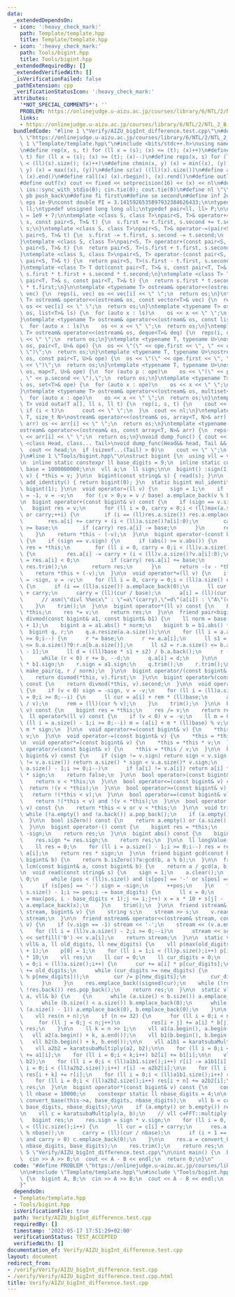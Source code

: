 ```yaml
---
data:
  _extendedDependsOn:
  - icon: ':heavy_check_mark:'
    path: Template/template.hpp
    title: Template/template.hpp
  - icon: ':heavy_check_mark:'
    path: Tools/bigint.hpp
    title: Tools/bigint.hpp
  _extendedRequiredBy: []
  _extendedVerifiedWith: []
  _isVerificationFailed: false
  _pathExtension: cpp
  _verificationStatusIcon: ':heavy_check_mark:'
  attributes:
    '*NOT_SPECIAL_COMMENTS*': ''
    PROBLEM: https://onlinejudge.u-aizu.ac.jp/courses/library/6/NTL/2/NTL_2_B
    links:
    - https://onlinejudge.u-aizu.ac.jp/courses/library/6/NTL/2/NTL_2_B
  bundledCode: "#line 1 \"Verify/AIZU_bigInt_difference.test.cpp\"\n#define PROBLEM\
    \ \"https://onlinejudge.u-aizu.ac.jp/courses/library/6/NTL/2/NTL_2_B\"\n\n#line\
    \ 1 \"Template/template.hpp\"\n#include <bits/stdc++.h>\nusing namespace std;\n\
    \n#define rep(x, s, t) for (ll x = (s); (x) <= (t); (x)++)\n#define per(x, s,\
    \ t) for (ll x = (s); (x) >= (t); (x)--)\n#define reps(x, s) for (ll x = 0; (x)\
    \ < (ll)(s).size(); (x)++)\n#define chmin(x, y) (x) = min((x), (y))\n#define chmax(x,\
    \ y) (x) = max((x), (y))\n#define sz(x) ((ll)(x).size())\n#define all(x) (x).begin(),\
    \ (x).end()\n#define rall(x) (x).rbegin(), (x).rend()\n#define outl(...) dump_func(__VA_ARGS__)\n\
    #define outf(x) cout << fixed << setprecision(16) << (x) << nl\n#define fastio\
    \ ios::sync_with_stdio(0); cin.tie(0); cout.tie(0)\n#define nl \"\\n\"\n#define\
    \ pb push_back\n#define fi first\n#define se second\n#define inf 2e18\n#define\
    \ eps 1e-9\nconst double PI = 3.1415926535897932384626433;\n\ntypedef long long\
    \ ll;\ntypedef unsigned long long ull;\ntypedef pair<ll, ll> P;\n\nconst int mod\
    \ = 1e9 + 7;\n\ntemplate <class S, class T>\npair<S, T>& operator+=(pair<S, T>&\
    \ s, const pair<S, T>& t) {\n  s.first += t.first, s.second += t.second;\n  return\
    \ s;\n}\ntemplate <class S, class T>\npair<S, T>& operator-=(pair<S, T>& s, const\
    \ pair<S, T>& t) {\n  s.first -= t.first, s.second -= t.second;\n  return s;\n\
    }\ntemplate <class S, class T>\npair<S, T> operator+(const pair<S, T>& s, const\
    \ pair<S, T>& t) {\n  return pair<S, T>(s.first + t.first, s.second + t.second);\n\
    }\ntemplate <class S, class T>\npair<S, T> operator-(const pair<S, T>& s, const\
    \ pair<S, T>& t) {\n  return pair<S, T>(s.first - t.first, s.second - t.second);\n\
    }\ntemplate <class T> T dot(const pair<T, T>& s, const pair<T, T>& t) {\n  return\
    \ s.first * t.first + s.second * t.second;\n}\ntemplate <class T> T cross(const\
    \ pair<T, T>& s, const pair<T, T>& t) {\n  return s.first * t.second - s.second\
    \ * t.first;\n}\n\ntemplate <typename T> ostream& operator<<(ostream& os, vector<T>&\
    \ vec) {\n  reps(i, vec) os << vec[i] << \" \";\n  return os;\n}\ntemplate <typename\
    \ T> ostream& operator<<(ostream& os, const vector<T>& vec) {\n  reps(i, vec)\
    \ os << vec[i] << \" \";\n  return os;\n}\ntemplate <typename T> ostream& operator<<(ostream&\
    \ os, list<T>& ls) {\n  for (auto x : ls)\n    os << x << \" \";\n  return os;\n\
    }\ntemplate <typename T> ostream& operator<<(ostream& os, const list<T>& ls) {\n\
    \  for (auto x : ls)\n    os << x << \" \";\n  return os;\n}\ntemplate <typename\
    \ T> ostream& operator<<(ostream& os, deque<T>& deq) {\n  reps(i, deq) os << deq[i]\
    \ << \" \";\n  return os;\n}\ntemplate <typename T, typename U>\nostream& operator<<(ostream&\
    \ os, pair<T, U>& ope) {\n  os << \"(\" << ope.first << \", \" << ope.second <<\
    \ \")\";\n  return os;\n}\ntemplate <typename T, typename U>\nostream& operator<<(ostream&\
    \ os, const pair<T, U>& ope) {\n  os << \"(\" << ope.first << \", \" << ope.second\
    \ << \")\";\n  return os;\n}\ntemplate <typename T, typename U>\nostream& operator<<(ostream&\
    \ os, map<T, U>& ope) {\n  for (auto p : ope)\n    os << \"(\" << p.first << \"\
    , \" << p.second << \"),\";\n  return os;\n}\ntemplate <typename T> ostream& operator<<(ostream&\
    \ os, set<T>& ope) {\n  for (auto x : ope)\n    os << x << \" \";\n  return os;\n\
    }\ntemplate <typename T> ostream& operator<<(ostream& os, multiset<T>& ope) {\n\
    \  for (auto x : ope)\n    os << x << \" \";\n  return os;\n}\ntemplate <typename\
    \ T> void outa(T a[], ll s, ll t) {\n  rep(i, s, t) {\n    cout << a[i];\n   \
    \ if (i < t)\n      cout << \" \";\n  }\n  cout << nl;\n}\ntemplate <typename\
    \ T, size_t N>\nostream& operator<<(ostream& os, array<T, N>& arr) {\n  reps(i,\
    \ arr) os << arr[i] << \" \";\n  return os;\n}\ntemplate <typename T, size_t N>\n\
    ostream& operator<<(ostream& os, const array<T, N>& arr) {\n  reps(i, arr) os\
    \ << arr[i] << \" \";\n  return os;\n}\nvoid dump_func() { cout << nl; }\ntemplate\
    \ <class Head, class... Tail>\nvoid dump_func(Head&& head, Tail &&...tail) {\n\
    \  cout << head;\n  if (sizeof...(Tail) > 0)\n    cout << \" \";\n  dump_func(std::move(tail)...);\n\
    }\n#line 1 \"Tools/bigint.hpp\"\n\nstruct bigint {\n  using vll = vector<ll>;\n\
    \n  inline static constexpr ll base_digits = 9;\n  inline static constexpr ll\
    \ base = 1000000000;\n\n  vll a;\n  ll sign;\n\n  bigint() :sign(1) {}\n\n  bigint(ll\
    \ v) { *this = v; }\n\n  bigint(const string& s) { read(s); }\n\n  static bigint\
    \ add_identity() { return bigint(0); }\n  static bigint mul_identity() { return\
    \ bigint(1); }\n\n  void operator=(ll v) {\n    sign = 1;\n    if (v < 0) sign\
    \ = -1, v = -v;\n    for (;v > 0;v = v / base) a.emplace_back(v % base);\n  }\n\
    \n  bigint operator+(const bigint& v) const {\n    if (sign == v.sign) {\n   \
    \   bigint res = v;\n      for (ll i = 0, carry = 0;i < (ll)max(a.size(), v.a.size())\
    \ or carry;++i) {\n        if (i == (ll)res.a.size()) res.a.emplace_back(0);\n\
    \        res.a[i] += carry + (i < (ll)a.size()?a[i]:0);\n        carry = res.a[i]\
    \ >= base;\n        if (carry) res.a[i] -= base;\n      }\n      return res;\n\
    \    }\n    return *this - (-v);\n  }\n\n  bigint operator-(const bigint& v) const\
    \ {\n    if (sign == v.sign) {\n      if (abs() >= v.abs()) {\n        bigint\
    \ res = *this;\n        for (ll i = 0, carry = 0;i < (ll)v.a.size() or carry;++i)\
    \ {\n          res.a[i] -= carry + (i < (ll)v.a.size()?v.a[i]:0);\n          carry\
    \ = res.a[i] < 0;\n          if (carry) res.a[i] += base;\n        }\n       \
    \ res.trim();\n        return res;\n      }\n      return -(v - *this);\n    }\n\
    \    return *this + (-v);\n  }\n\n  void operator*=(ll v) {\n    if (v < 0) sign\
    \ = -sign, v = -v;\n    for (ll i = 0, carry = 0;i < (ll)a.size() or carry;++i)\
    \ {\n      if (i == (ll)a.size()) a.emplace_back(0);\n      ll cur = a[i] * (ll)v\
    \ + carry;\n      carry = (ll)(cur / base);\n      a[i] = (ll)(cur % base);\n\
    \      // asm(\"divl %%ecx\" : \"=a\"(carry),\"=d\"(a[i]) : \"A\"(cur),\"c\"(base));\n\
    \    }\n    trim();\n  }\n\n  bigint operator*(ll v) const {\n    bigint res =\
    \ *this;\n    res *= v;\n    return res;\n  }\n\n  friend pair<bigint, bigint>\
    \ divmod(const bigint& a1, const bigint& b1) {\n    ll norm = base / (b1.a.back()\
    \ + 1);\n    bigint a = a1.abs() * norm;\n    bigint b = b1.abs() * norm;\n  \
    \  bigint q, r;\n    q.a.resize(a.a.size());\n\n    for (ll i = a.a.size() - 1;i\
    \ >= 0;i--) {\n      r *= base;\n      r += a.a[i];\n      ll s1 = r.a.size()\
    \ <= b.a.size()?0:r.a[b.a.size()];\n      ll s2 = r.a.size() <= b.a.size() - 1?0:r.a[b.a.size()\
    \ - 1];\n      ll d = ((ll)base * s1 + s2) / b.a.back();\n      r -= b * d;\n\
    \      while (r < 0) r += b, --d;\n      q.a[i] = d;\n    }\n\n    q.sign = a1.sign\
    \ * b1.sign;\n    r.sign = a1.sign;\n    q.trim();\n    r.trim();\n    return\
    \ make_pair(q, r / norm);\n  }\n\n  bigint operator/(const bigint& v) const {\n\
    \    return divmod(*this, v).first;\n  }\n\n  bigint operator%(const bigint& v)\
    \ const {\n    return divmod(*this, v).second;\n  }\n\n  void operator/=(ll v)\
    \ {\n    if (v < 0) sign = -sign, v = -v;\n    for (ll i = (ll)a.size() - 1, rem\
    \ = 0;i >= 0;--i) {\n      ll cur = a[i] + rem * (ll)base;\n      a[i] = (ll)(cur\
    \ / v);\n      rem = (ll)(cur % v);\n    }\n    trim();\n  }\n\n  bigint operator/(ll\
    \ v) const {\n    bigint res = *this;\n    res /= v;\n    return res;\n  }\n\n\
    \  ll operator%(ll v) const {\n    if (v < 0) v = -v;\n    ll m = 0;\n    for\
    \ (ll i = a.size() - 1;i >= 0;--i) m = (a[i] + m * (ll)base) % v;\n    return\
    \ m * sign;\n  }\n\n  void operator+=(const bigint& v) {\n    *this = *this +\
    \ v;\n  }\n\n  void operator-=(const bigint& v) {\n    *this = *this - v;\n  }\n\
    \n  void operator*=(const bigint& v) {\n    *this = *this * v;\n  }\n\n  void\
    \ operator/=(const bigint& v) {\n    *this = *this / v;\n  }\n\n  bool operator<(const\
    \ bigint& v) const {\n    if (sign != v.sign) return sign < v.sign;\n    if (a.size()\
    \ != v.a.size()) return a.size() * sign < v.a.size()* v.sign;\n    for (ll i =\
    \ a.size() - 1;i >= 0;i--)\n      if (a[i] != v.a[i]) return a[i] * sign < v.a[i]\
    \ * sign;\n    return false;\n  }\n\n  bool operator>(const bigint& v) const {\n\
    \    return v < *this;\n  }\n\n  bool operator<=(const bigint& v) const {\n  \
    \  return !(v < *this);\n  }\n\n  bool operator>=(const bigint& v) const {\n \
    \   return !(*this < v);\n  }\n\n  bool operator==(const bigint& v) const {\n\
    \    return !(*this < v) and !(v < *this);\n  }\n\n  bool operator!=(const bigint&\
    \ v) const {\n    return *this < v or v < *this;\n  }\n\n  void trim() {\n   \
    \ while (!a.empty() and !a.back()) a.pop_back();\n    if (a.empty()) sign = 1;\n\
    \  }\n\n  bool isZero() const {\n    return a.empty() or (a.size() == 1 and !a[0]);\n\
    \  }\n\n  bigint operator-() const {\n    bigint res = *this;\n    res.sign =\
    \ -sign;\n    return res;\n  }\n\n  bigint abs() const {\n    bigint res = *this;\n\
    \    res.sign *= res.sign;\n    return res;\n  }\n\n  ll longValue() const {\n\
    \    ll res = 0;\n    for (ll i = a.size() - 1;i >= 0;i--) res = res * base +\
    \ a[i];\n    return res * sign;\n  }\n\n  friend bigint gcd(const bigint& a, const\
    \ bigint& b) {\n    return b.isZero()?a:gcd(b, a % b);\n  }\n\n  friend bigint\
    \ lcm(const bigint& a, const bigint& b) {\n    return a / gcd(a, b) * b;\n  }\n\
    \n  void read(const string& s) {\n    sign = 1;\n    a.clear();\n    ll pos =\
    \ 0;\n    while (pos < (ll)s.size() and (s[pos] == '-' or s[pos] == '+')) {\n\
    \      if (s[pos] == '-') sign = -sign;\n      ++pos;\n    }\n    for (ll i =\
    \ s.size() - 1;i >= pos;i -= base_digits) {\n      ll x = 0;\n      for (ll j\
    \ = max(pos, i - base_digits + 1);j <= i;j++) x = x * 10 + s[j] - '0';\n     \
    \ a.emplace_back(x);\n    }\n    trim();\n  }\n\n  friend istream& operator>>(istream&\
    \ stream, bigint& v) {\n    string s;\n    stream >> s;\n    v.read(s);\n    return\
    \ stream;\n  }\n\n  friend ostream& operator<<(ostream& stream, const bigint&\
    \ v) {\n    if (v.sign == -1) stream << '-';\n    stream << (v.a.empty()?0:v.a.back());\n\
    \    for (ll i = (ll)v.a.size() - 2;i >= 0;--i)\n      stream << setw(base_digits)\
    \ << setfill('0') << v.a[i];\n    return stream;\n  }\n\n  static vll convert_base(const\
    \ vll& a, ll old_digits, ll new_digits) {\n    vll p(max(old_digits, new_digits)\
    \ + 1);\n    p[0] = 1;\n    for (ll i = 1;i < (ll)p.size();i++) p[i] = p[i - 1]\
    \ * 10;\n    vll res;\n    ll cur = 0;\n    ll cur_digits = 0;\n    for (ll i\
    \ = 0;i < (ll)a.size();i++) {\n      cur += a[i] * p[cur_digits];\n      cur_digits\
    \ += old_digits;\n      while (cur_digits >= new_digits) {\n        res.emplace_back(signed(cur\
    \ % p[new_digits]));\n        cur /= p[new_digits];\n        cur_digits -= new_digits;\n\
    \      }\n    }\n    res.emplace_back((signed)cur);\n    while (!res.empty() and\
    \ !res.back()) res.pop_back();\n    return res;\n  }\n\n  static vll karatsubaMultiply(vll&\
    \ a, vll& b) {\n    {\n      while (a.size() < b.size()) a.emplace_back(0);\n\
    \      while (b.size() < a.size()) b.emplace_back(0);\n      while (a.size() &\
    \ (a.size() - 1)) a.emplace_back(0), b.emplace_back(0);\n    }\n\n    ll n = a.size();\n\
    \    vll res(n + n);\n    if (n <= 32) {\n      for (ll i = 0;i < n;i++)\n   \
    \     for (ll j = 0;j < n;j++)\n          res[i + j] += a[i] * b[j];\n      return\
    \ res;\n    }\n\n    ll k = n >> 1;\n    vll a1(a.begin(), a.begin() + k);\n \
    \   vll a2(a.begin() + k, a.end());\n    vll b1(b.begin(), b.begin() + k);\n \
    \   vll b2(b.begin() + k, b.end());\n\n    vll a1b1 = karatsubaMultiply(a1, b1);\n\
    \    vll a2b2 = karatsubaMultiply(a2, b2);\n\n    for (ll i = 0;i < k;i++) a2[i]\
    \ += a1[i];\n    for (ll i = 0;i < k;i++) b2[i] += b1[i];\n\n    vll r = karatsubaMultiply(a2,\
    \ b2);\n    for (ll i = 0;i < (ll)a1b1.size();i++) r[i] -= a1b1[i];\n    for (ll\
    \ i = 0;i < (ll)a2b2.size();i++) r[i] -= a2b2[i];\n\n    for (ll i = 0;i < (ll)r.size();i++)\
    \ res[i + k] += r[i];\n    for (ll i = 0;i < (ll)a1b1.size();i++) res[i] += a1b1[i];\n\
    \    for (ll i = 0;i < (ll)a2b2.size();i++) res[i + n] += a2b2[i];\n    return\
    \ res;\n  }\n\n  bigint operator*(const bigint& v) const {\n    constexpr static\
    \ ll nbase = 10000;\n    constexpr static ll nbase_digits = 4;\n\n    vll a =\
    \ convert_base(this->a, base_digits, nbase_digits);\n    vll b = convert_base(v.a,\
    \ base_digits, nbase_digits);\n\n    if (a.empty() or b.empty()) return bigint(0);\n\
    \n    vll c = karatsubaMultiply(a, b);\n    // vll c=FFT::multiply(a,b);\n\n \
    \   bigint res;\n    res.sign = sign * v.sign;\n    for (ll i = 0, carry = 0;i\
    \ < (ll)c.size();i++) {\n      ll cur = c[i] + carry;\n      res.a.emplace_back((ll)(cur\
    \ % nbase));\n      carry = (ll)(cur / nbase);\n      if (i + 1 == (int)c.size()\
    \ and carry > 0) c.emplace_back(0);\n    }\n\n    res.a = convert_base(res.a,\
    \ nbase_digits, base_digits);\n    res.trim();\n    return res;\n  }\n};\n#line\
    \ 5 \"Verify/AIZU_bigInt_difference.test.cpp\"\n\nint main() {\n  bigint A, B;\n\
    \  cin >> A >> B;\n  cout << A - B << endl;\n  return 0;\n}\n"
  code: "#define PROBLEM \"https://onlinejudge.u-aizu.ac.jp/courses/library/6/NTL/2/NTL_2_B\"\
    \n\n#include \"Template/template.hpp\"\n#include \"Tools/bigint.hpp\"\n\nint main()\
    \ {\n  bigint A, B;\n  cin >> A >> B;\n  cout << A - B << endl;\n  return 0;\n\
    }"
  dependsOn:
  - Template/template.hpp
  - Tools/bigint.hpp
  isVerificationFile: true
  path: Verify/AIZU_bigInt_difference.test.cpp
  requiredBy: []
  timestamp: '2022-05-17 17:51:29+02:00'
  verificationStatus: TEST_ACCEPTED
  verifiedWith: []
documentation_of: Verify/AIZU_bigInt_difference.test.cpp
layout: document
redirect_from:
- /verify/Verify/AIZU_bigInt_difference.test.cpp
- /verify/Verify/AIZU_bigInt_difference.test.cpp.html
title: Verify/AIZU_bigInt_difference.test.cpp
---
```

